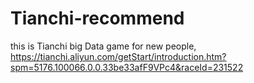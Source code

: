 # Tianchi-recommend
this is Tianchi big Data game for new people, https://tianchi.aliyun.com/getStart/introduction.htm?spm=5176.100066.0.0.33be33afF9VPc4&raceId=231522 
